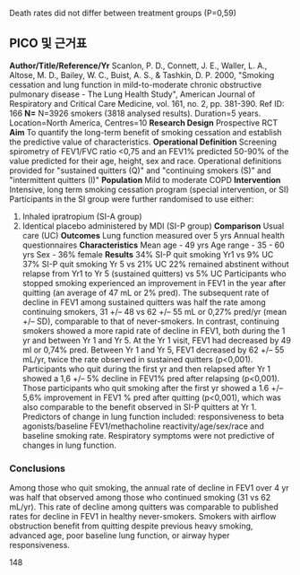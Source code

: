 Death rates did not differ between treatment groups (P=0,59)

## PICO 및 근거표

**Author/Title/Reference/Yr** Scanlon, P. D., Connett, J. E., Waller, L. A., Altose, M. D., Bailey, W. C., Buist, A. S., & Tashkin, D. P. 2000, "Smoking cessation and lung function in mild-to-moderate chronic obstructive pulmonary disease - The Lung Health Study", American Journal of Respiratory and Critical Care Medicine, vol. 161, no. 2, pp. 381-390. Ref ID: 166
**N=** N=3926 smokers (3818 analysed results). Duration=5 years. Location=North America, Centres=10
**Research Design** Prospective RCT
**Aim** To quantify the long-term benefit of smoking cessation and establish the predictive value of characteristics.
**Operational Definition** Screening spirometry of FEV1/FVC ratio <0,75 and an FEV1% predicted 50-90% of the value predicted for their age, height, sex and race. Operational definitions provided for "sustained quitters (Q)" and "continuing smokers (S)" and "intermittent quitters (I)"
**Population** Mild to moderate COPD
**Intervention** Intensive, long term smoking cessation program (special intervention, or SI)
Participants in the SI group were further randomised to use either:
1. Inhaled ipratropium (SI-A group)
2. Identical placebo administered by MDI (SI-P group)
**Comparison** Usual care (UC)
**Outcomes** Lung function measured over 5 yrs
Annual health questionnaires
**Characteristics** Mean age - 49 yrs
Age range - 35 - 60 yrs
Sex - 36% female
**Results**
34% SI-P quit smoking Yr1 vs 9% UC
37% SI-P quit smoking Yr 5 vs 21% UC
22% remained abstinent without relapse from Yr1 to Yr 5 (sustained quitters) vs 5% UC
Participants who stopped smoking experienced an improvement in FEV1 in the year after quitting (an average of 47 mL or 2% pred).
The subsequent rate of decline in FEV1 among sustained quitters was half the rate among continuing smokers, 31 +/– 48 vs 62 +/– 55 mL or 0,27% pred/yr (mean +/– SD), comparable to that of never-smokers.
In contrast, continuing smokers showed a more rapid rate of decline in FEV1, both during the 1 yr and between Yr 1 and Yr 5. At the Yr 1 visit, FEV1 had decreased by 49 ml or 0,74% pred. Between Yr 1 and Yr 5, FEV1 decreased by 62 +/– 55 mL/yr, twice the rate observed in sustained quitters (p<0,001).
Participants who quit during the first yr and then relapsed after Yr 1 showed a 1,6 +/– 5% decline in FEV1% pred after relapsing (p<0,001). Those participants who quit smoking after the first yr showed a 1.6 +/– 5,6% improvement in FEV1 % pred after quitting (p<0,001), which was also comparable to the benefit observed in SI-P quitters at Yr 1.
Predictors of change in lung function included: responsiveness to beta agonists/baseline FEV1/methacholine reactivity/age/sex/race and baseline smoking rate.
Respiratory symptoms were not predictive of changes in lung function.
### Conclusions
Among those who quit smoking, the annual rate of decline in FEV1 over 4 yr was half that observed among those who continued smoking (31 vs 62 mL/yr). This rate of decline among quitters was comparable to published rates for decline in FEV1 in healthy never-smokers.
Smokers with airflow obstruction benefit from quitting despite previous heavy smoking, advanced age, poor baseline lung function, or airway hyper responsiveness.

<PAGE>148